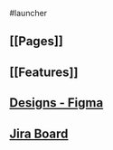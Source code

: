 #launcher
## [[Pages]]
## [[Features]]
## [Designs - Figma](https://www.figma.com/file/O7dKYt30Zwiaxz30zEfJAJ/WardSculks-Launcher?type=design&node-id=0-1&mode=design&t=i0QyeFWcKSZiNYNQ-0)
## [Jira Board](https://ward-sculks.atlassian.net/jira/software/projects/WS/boards/)

